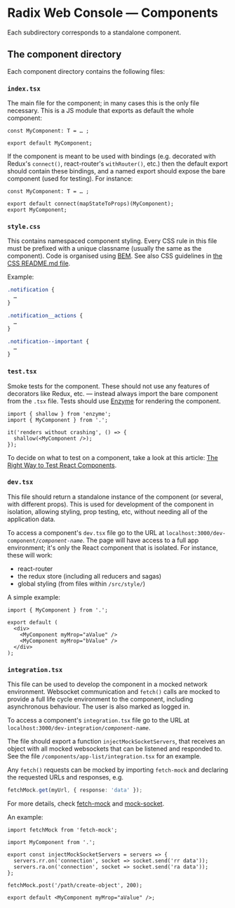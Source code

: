 # Radix Web Console — Components

Each subdirectory corresponds to a standalone component.

## The component directory

Each component directory contains the following files:

### `index.tsx`

The main file for the component; in many cases this is the only file necessary.
This is a JS module that exports as default the whole component:

```tsx
const MyComponent: T = … ;

export default MyComponent;
```

If the component is meant to be used with bindings (e.g. decorated with Redux's
`connect()`, react-router's `withRouter()`, etc.) then the default export
should contain these bindings, and a named export should expose the bare
component (used for testing). For instance:

```tsx
const MyComponent: T = … ;

export default connect(mapStateToProps)(MyComponent);
export MyComponent;
```

### `style.css`

This contains namespaced component styling. Every CSS rule in this file must be
prefixed with a unique classname (usually the same as the component). Code is
organised using [BEM](https://css-tricks.com/bem-101/). See also CSS guidelines
in [the CSS README.md file](../../README.md#CSS).

Example:

```css
.notification {
  …
}

.notification__actions {
  …
}

.notification--important {
  …
}
```

### `test.tsx`

Smoke tests for the component. These should not use any features of decorators
like Redux, etc. — instead always import the bare component from the `.tsx` file.
Tests should use [Enzyme](http://airbnb.io/enzyme/) for rendering the component.

```tsx
import { shallow } from 'enzyme';
import { MyComponent } from '.';

it('renders without crashing', () => {
  shallow(<MyComponent />);
});
```

To decide on what to test on a component, take a look at this article:
[The Right Way to Test React Components](https://medium.freecodecamp.org/the-right-way-to-test-react-components-548a4736ab22).

### `dev.tsx`

This file should return a standalone instance of the component (or several, with
different props). This is used for development of the component in isolation,
allowing styling, prop testing, etc, without needing all of the application
data.

To access a component's `dev.tsx` file go to the URL at
<code>localhost:3000/dev-component/<i>component-name</i></code>. The page will
have access to a full app environment; it's only the React component that is
isolated. For instance, these will work:

- react-router
- the redux store (including all reducers and sagas)
- global styling (from files within `/src/style/`)

A simple example:

```tsx
import { MyComponent } from '.';

export default (
  <div>
    <MyComponent myMrop="aValue" />
    <MyComponent myMrop="bValue" />
  </div>
);
```

### `integration.tsx`

This file can be used to develop the component in a mocked network environment.
Websocket communication and `fetch()` calls are mocked to provide a full life
cycle environment to the component, including asynchronous behaviour. The user
is also marked as logged in.

To access a component's `integration.tsx` file go to the URL at
<code>localhost:3000/dev-integration/<i>component-name</i></code>.

The file should export a function `injectMockSocketServers`, that receives an
object with all mocked websockets that can be listened and responded to. See the
file `/components/app-list/integration.tsx` for an example.

Any `fetch()` requests can be mocked by importing `fetch-mock` and declaring the
requested URLs and responses, e.g.

```ts
fetchMock.get(myUrl, { response: 'data' });
```

For more details, check [fetch-mock](http://www.wheresrhys.co.uk/fetch-mock/)
and [mock-socket](https://github.com/thoov/mock-socket).

An example:

```tsx
import fetchMock from 'fetch-mock';

import MyComponent from '.';

export const injectMockSocketServers = servers => {
  servers.rr.on('connection', socket => socket.send('rr data'));
  servers.ra.on('connection', socket => socket.send('ra data'));
};

fetchMock.post('/path/create-object', 200);

export default <MyComponent myMrop="aValue" />;
```
